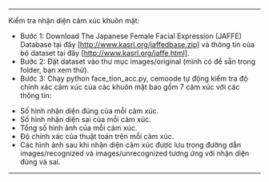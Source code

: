 ***********************************************************************
Kiểm tra nhận diện cảm xúc khuôn mặt:
- Bước 1: Download The Japanese Female Facial Expression (JAFFE) Database tại đây [http://www.kasrl.org/jaffedbase.zip] và thông tin của bộ dataset tại đây [http://www.kasrl.org/jaffe.html].
- Bước 2: Đặt dataset vào thư mục images/original (mình có để sẵn trong folder, bạn xem thử).
- Bước 3: Chạy python face_tion_acc.py, cemoode tự động kiểm tra độ chính xác cảm xúc của các khuôn mặt bao gồm 7 cảm xúc với các thông tin:
+ Số hình nhận diện đúng của mỗi cảm xúc.
+ Số hình nhận diện sai của mỗi cảm xúc.
+ Tổng số hình ảnh của mỗi cảm xúc.
+ Độ chính xác của thuật toán trên mỗi cảm xúc.
+ Các hình ảnh sau khi nhận diện cảm xúc được lưu trong đường dẫn images/recognized và images/unrecognized tương ứng với nhận diện đúng và sai.
***********************************************************************


